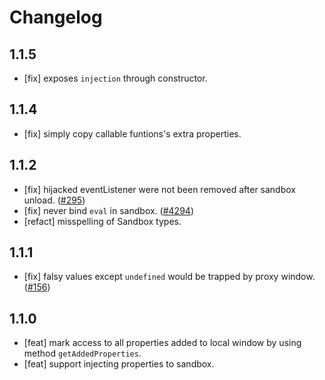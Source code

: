 # Changelog

## 1.1.5

- [fix] exposes `injection` through constructor.

## 1.1.4

- [fix] simply copy callable funtions's extra properties.

## 1.1.2

- [fix] hijacked eventListener were not been removed after sandbox unload. ([#295](https://github.com/ice-lab/icestark/issues/295))
- [fix] never bind `eval` in sandbox. ([#4294](https://github.com/alibaba/ice/issues/4294))
- [refact] misspelling of Sandbox types.

## 1.1.1

- [fix] falsy values except `undefined` would be trapped by proxy window. ([#156](https://github.com/ice-lab/icestark/issues/156))

## 1.1.0

- [feat] mark access to all properties added to local window by using method `getAddedProperties`.
- [feat] support injecting properties to sandbox.
